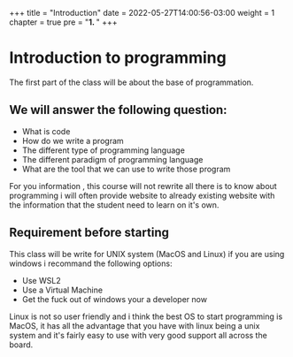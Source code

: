 +++
title = "Introduction"
date = 2022-05-27T14:00:56-03:00
weight = 1
chapter = true
pre = "<b>1. </b>"
+++

# Introduction to programming

The first part of the class will be about the base of programmation.

## We will answer the following question:

* What is code
* How do we write a program
* The different type of programming language
* The different paradigm of programming language
* What are the tool that we can use to write those program


For you information , this course will not rewrite all there is to know about programming
i will often provide website to already existing website with the information that the student
need to learn on it's own.


## Requirement before starting

This class will be write for UNIX system (MacOS and Linux) if you are using windows i recommand the
following options:

* Use WSL2
* Use a Virtual Machine
* Get the fuck out of windows your a developer now

Linux is not so user friendly and i think the best OS to start programming is MacOS, it has all the
advantage that you have with linux being a unix system and it's fairly easy to use with very good
support all across the board.

